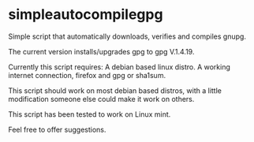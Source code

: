 # simpleautocompilegpg
Simple script that automatically downloads, verifies and compiles gnupg. 

The current version installs/upgrades gpg to gpg V.1.4.19.

Currently this script requires: A debian based linux distro. A working internet connection, firefox and gpg or sha1sum.

This script should work on most debian based distros, with a little modification someone else could make it work on others.

This script has been tested to work on Linux mint.

Feel free to offer suggestions.
